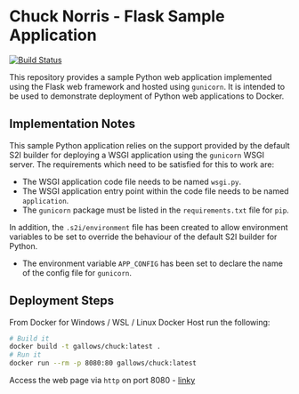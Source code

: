 # Chuck Norris - Flask Sample Application

[![Build Status](https://dev.azure.com/gallowst/docker/_build/latest?definitionId=10&branchName=master)](https://dev.azure.com/gallowst/docker/_build/latest?definitionId=10&branchName=master)

This repository provides a sample Python web application implemented using the Flask web framework and hosted using ``gunicorn``. It is intended to be used to demonstrate deployment of Python web applications to Docker.

## Implementation Notes

This sample Python application relies on the support provided by the default S2I builder for deploying a WSGI application using the ``gunicorn`` WSGI server. The requirements which need to be satisfied for this to work are:

* The WSGI application code file needs to be named ``wsgi.py``.
* The WSGI application entry point within the code file needs to be named ``application``.
* The ``gunicorn`` package must be listed in the ``requirements.txt`` file for ``pip``.

In addition, the ``.s2i/environment`` file has been created to allow environment variables to be set to override the behaviour of the default S2I builder for Python.

* The environment variable ``APP_CONFIG`` has been set to declare the name of the config file for ``gunicorn``.

## Deployment Steps

From Docker for Windows / WSL / Linux Docker Host run the following:

~~~bash
# Build it
docker build -t gallows/chuck:latest .
# Run it
docker run --rm -p 8080:80 gallows/chuck:latest
~~~

Access the web page via `http` on port 8080 - [linky](http://localhost:8080)
